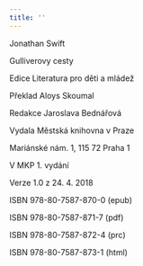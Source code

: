 ```yaml
---
title: ''
---
```


Jonathan Swift

Gulliverovy cesty

Edice Literatura pro děti a mládež

Překlad Aloys Skoumal

Redakce Jaroslava Bednářová

Vydala Městská knihovna v Praze

Mariánské nám. 1, 115 72 Praha 1

V MKP 1. vydání

Verze 1.0 z 24. 4. 2018

ISBN 978-80-7587-870-0 (epub)

ISBN 978-80-7587-871-7 (pdf)

ISBN 978-80-7587-872-4 (prc)

ISBN 978-80-7587-873-1 (html)
